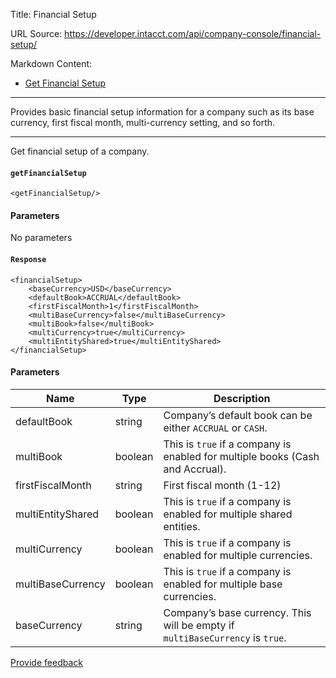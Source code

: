 Title: Financial Setup

URL Source: https://developer.intacct.com/api/company-console/financial-setup/

Markdown Content:
*   [Get Financial Setup](https://developer.intacct.com/api/company-console/financial-setup/#get-financial-setup)

* * *

Provides basic financial setup information for a company such as its base currency, first fiscal month, multi-currency setting, and so forth.

* * *

Get financial setup of a company.

#### `getFinancialSetup`

```
<getFinancialSetup/>
```

#### Parameters

No parameters

#### `Response`

```
<financialSetup>
    <baseCurrency>USD</baseCurrency>
    <defaultBook>ACCRUAL</defaultBook>
    <firstFiscalMonth>1</firstFiscalMonth>
    <multiBaseCurrency>false</multiBaseCurrency>
    <multiBook>false</multiBook>
    <multiCurrency>true</multiCurrency>
    <multiEntityShared>true</multiEntityShared>
</financialSetup>
```

#### Parameters

| Name | Type | Description |
| --- | --- | --- |
| defaultBook | string | Company’s default book can be either `ACCRUAL` or `CASH`. |
| multiBook | boolean | This is `true` if a company is enabled for multiple books (Cash and Accrual). |
| firstFiscalMonth | string | First fiscal month (1-12) |
| multiEntityShared | boolean | This is `true` if a company is enabled for multiple shared entities. |
| multiCurrency | boolean | This is `true` if a company is enabled for multiple currencies. |
| multiBaseCurrency | boolean | This is `true` if a company is enabled for multiple base currencies. |
| baseCurrency | string | Company’s base currency. This will be empty if `multiBaseCurrency` is `true`. |

[Provide feedback](https://forms.office.com/Pages/ResponsePage.aspx?id=fN0yPvZBLUmho8WOsCz0-Gj_lksFLzJAg2QKkx1lkvZUMkxMVDYxSzhHQzlNTjBNR1IwOVNETDNEMiQlQCN0PWcu)

